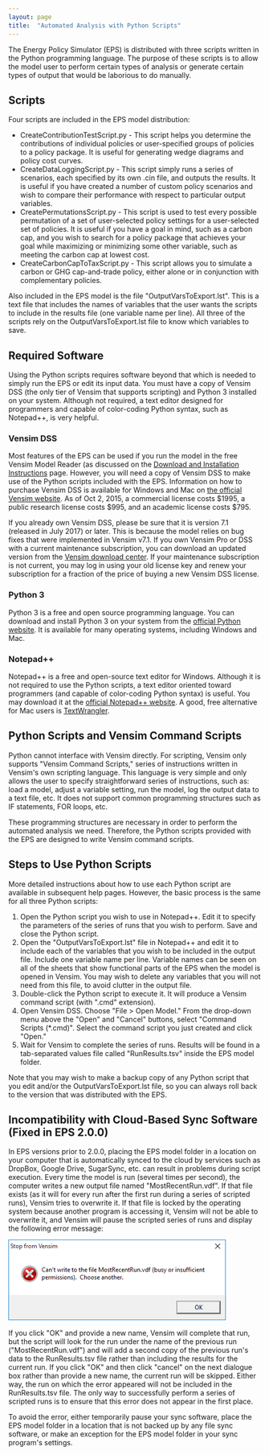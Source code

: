 ```yaml
---
layout: page
title:  "Automated Analysis with Python Scripts"
---
```


The Energy Policy Simulator (EPS) is distributed with three scripts written in the Python programming language.  The purpose of these scripts is to allow the model user to perform certain types of analysis or generate certain types of output that would be laborious to do manually.

## Scripts

Four scripts are included in the EPS model distribution:

* CreateContributionTestScript.py - This script helps you determine the contributions of individual policies or user-specified groups of policies to a policy package.  It is useful for generating wedge diagrams and policy cost curves.
* CreateDataLoggingScript.py - This script simply runs a series of scenarios, each specified by its own .cin file, and outputs the results.  It is useful if you have created a number of custom policy scenarios and wish to compare their performance with respect to particular output variables.
* CreatePermutationsScript.py - This script is used to test every possible permutation of a set of user-selected policy settings for a user-selected set of policies.  It is useful if you have a goal in mind, such as a carbon cap, and you wish to search for a policy package that achieves your goal while maximizing or minimizing some other variable, such as meeting the carbon cap at lowest cost.
* CreateCarbonCapToTaxScript.py - This script allows you to simulate a carbon or GHG cap-and-trade policy, either alone or in conjunction with complementary policies.

Also included in the EPS model is the file "OutputVarsToExport.lst".  This is a text file that includes the names of variables that the user wants the scripts to include in the results file (one variable name per line).  All three of the scripts rely on the OutputVarsToExport.lst file to know which variables to save.

## Required Software

Using the Python scripts requires software beyond that which is needed to simply run the EPS or edit its input data.  You must have a copy of Vensim DSS (the only tier of Vensim that supports scripting) and Python 3 installed on your system.  Although not required, a text editor designed for programmers and capable of color-coding Python syntax, such as Notepad++, is very helpful.

### Vensim DSS

Most features of the EPS can be used if you run the model in the free Vensim Model Reader (as discussed on the [Download and Installation Instructions](download.html) page.  However, you will need a copy of Vensim DSS to make use of the Python scripts included with the EPS.  Information on how to purchase Vensim DSS is available for Windows and Mac on [the official Vensim website](http://vensim.com/purchase/).  As of Oct 2, 2015, a commercial license costs $1995, a public research license costs $995, and an academic license costs $795.

If you already own Vensim DSS, please be sure that it is version 7.1 (released in July 2017) or later.  This is because the model relies on bug fixes that were implemented in Vensim v7.1.  If you own Vensim Pro or DSS with a current maintenance subscription, you can download an updated version from the [Vensim download center](https://www.vensim.com/php-bin/download.html).  If your maintenance subscription is not current, you may log in using your old license key and renew your subscription for a fraction of the price of buying a new Vensim DSS license.

### Python 3

Python 3 is a free and open source programming language.  You can download and install Python 3 on your system from the [official Python website](https://www.python.org/).  It is available for many operating systems, including Windows and Mac.

### Notepad++

Notepad++ is a free and open-source text editor for Windows.  Although it is not required to use the Python scripts, a text editor oriented toward programmers (and capable of color-coding Python syntax) is useful.  You may download it at the [official Notepad++ website](https://notepad-plus-plus.org/).  A good, free alternative for Mac users is [TextWrangler](http://www.barebones.com/products/textwrangler/).

## Python Scripts and Vensim Command Scripts

Python cannot interface with Vensim directly.  For scripting, Vensim only supports "Vensim Command Scripts," series of instructions written in Vensim's own scripting language.  This language is very simple and only allows the user to specify straightforward series of instructions, such as: load a model, adjust a variable setting, run the model, log the output data to a text file, etc.  It does not support common programming structures such as IF statements, FOR loops, etc.

These programming structures are necessary in order to perform the automated analysis we need.  Therefore, the Python scripts provided with the EPS are designed to write Vensim command scripts.

## Steps to Use Python Scripts

More detailed instructions about how to use each Python script are available in subsequent help pages.  However, the basic process is the same for all three Python scripts:

1. Open the Python script you wish to use in Notepad++.  Edit it to specify the parameters of the series of runs that you wish to perform.  Save and close the Python script.
2. Open the "OutputVarsToExport.lst" file in Notepad++ and edit it to include each of the variables that you wish to be included in the output file.  Include one variable name per line.  Variable names can be seen on all of the sheets that show functional parts of the EPS when the model is opened in Vensim.  You may wish to delete any variables that you will not need from this file, to avoid clutter in the output file.
3. Double-click the Python script to execute it.  It will produce a Vensim command script (with ".cmd" extension).
4. Open Vensim DSS.  Choose "File > Open Model."  From the drop-down menu above the "Open" and "Cancel" buttons, select "Command Scripts (*.cmd)".  Select the command script you just created and click "Open."
5. Wait for Vensim to complete the series of runs.  Results will be found in a tab-separated values file called "RunResults.tsv" inside the EPS model folder.

Note that you may wish to make a backup copy of any Python script that you edit and/or the OutputVarsToExport.lst file, so you can always roll back to the version that was distributed with the EPS.

## Incompatibility with Cloud-Based Sync Software (Fixed in EPS 2.0.0)

In EPS versions prior to 2.0.0, placing the EPS model folder in a location on your computer that is automatically synced to the cloud by services such as DropBox, Google Drive, SugarSync, etc. can result in problems during script execution.  Every time the model is run (several times per second), the computer writes a new output file named "MostRecentRun.vdf".  If that file exists (as it will for every run after the first run during a series of scripted runs), Vensim tries to overwrite it.  If that file is locked by the operating system because another program is accessing it, Vensim will not be able to overwrite it, and Vensim will pause the scripted series of runs and display the following error message:

![can't overwrite error](automated-analysis-OverwriteError.png)

If you click "OK" and provide a new name, Vensim will complete that run, but the script will look for the run under the name of the previous run ("MostRecentRun.vdf") and will add a second copy of the previous run's data to the RunResults.tsv file rather than including the results for the current run.  If you click "OK" and then click "cancel" on the next dialogue box rather than provide a new name, the current run will be skipped.  Either way, the run on which the error appeared will not be included in the RunResults.tsv file.  The only way to successfully perform a series of scripted runs is to ensure that this error does not appear in the first place.

To avoid the error, either temporarily pause your sync software, place the EPS model folder in a location that is not backed up by any file sync software, or make an exception for the EPS model folder in your sync program's settings.
